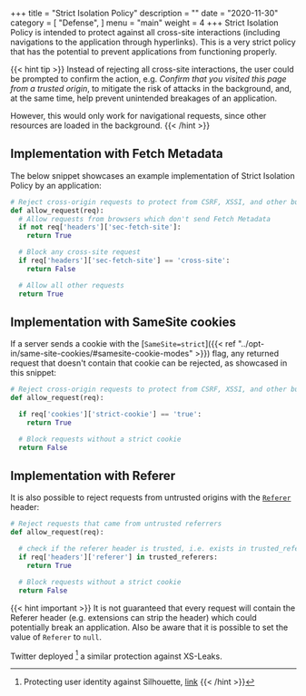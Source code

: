 +++
title = "Strict Isolation Policy"
description = ""
date = "2020-11-30"
category = [
    "Defense",
]
menu = "main"
weight = 4
+++
Strict Isolation Policy is intended to protect against all cross-site interactions (including navigations to the application through hyperlinks). This is a very strict policy that has the potential to prevent applications from functioning properly.

{{< hint tip >}}
Instead of rejecting all cross-site interactions, the user could be prompted to confirm the action, e.g. *Confirm that you visited this page from a trusted origin*, to mitigate the risk of attacks in the background, and, at the same time, help prevent unintended breakages of an application.

However, this would only work for navigational requests, since other resources are loaded in the background.
{{< /hint >}}


## Implementation with Fetch Metadata

The below snippet showcases an example implementation of Strict Isolation Policy by an application:

```py
# Reject cross-origin requests to protect from CSRF, XSSI, and other bugs
def allow_request(req):
  # Allow requests from browsers which don't send Fetch Metadata
  if not req['headers']['sec-fetch-site']:
    return True

  # Block any cross-site request
  if req['headers']['sec-fetch-site'] == 'cross-site':
    return False

  # Allow all other requests
  return True
```

## Implementation with SameSite cookies
If a server sends a cookie with the [`SameSite=strict`]({{< ref "../opt-in/same-site-cookies/#samesite-cookie-modes" >}}) flag, any returned request that doesn't contain that cookie can be rejected, as showcased in this snippet:

```py
# Reject cross-origin requests to protect from CSRF, XSSI, and other bugs
def allow_request(req):

  if req['cookies']['strict-cookie'] == 'true':
    return True

  # Block requests without a strict cookie
  return False
```

## Implementation with Referer
It is also possible to reject requests from untrusted origins with the [`Referer`](https://developer.mozilla.org/en-US/docs/Web/HTTP/Headers/Referer) header:

```py
# Reject requests that came from untrusted referrers
def allow_request(req):

  # check if the referer header is trusted, i.e. exists in trusted_referers dict
  if req['headers']['referer'] in trusted_referers:
    return True

  # Block requests without a strict cookie
  return False
```

{{< hint important >}}
It is not guaranteed that every request will contain the Referer header (e.g. extensions can strip the header) which could potentially break an application. Also be aware that it is possible to set the value of `Referer` to `null`.

Twitter deployed [^twitter_silhouette] a similar protection against XS-Leaks.
[^twitter_silhouette]: Protecting user identity against Silhouette, [link](https://blog.twitter.com/engineering/en_us/topics/insights/2018/twitter_silhouette.html)
{{< /hint >}}
